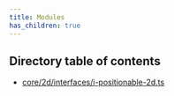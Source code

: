 ```yaml
---
title: Modules
has_children: true
---
```


<h2 class="text-delta">Directory table of contents</h2>

- [core/2d/interfaces/i-positionable-2d.ts](/gg-web-engine/modules/core/2d/interfaces/i-positionable-2d.ts)
